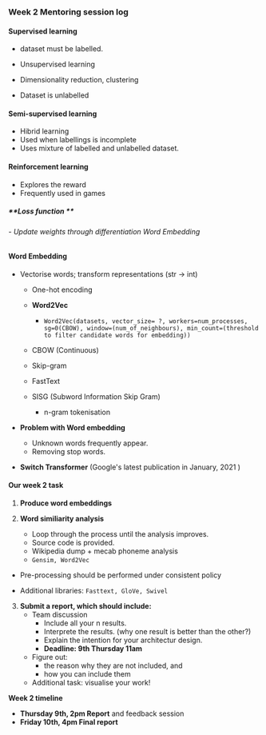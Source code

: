 ### **Week 2 Mentoring session log** 

#### **Supervised learning**

- dataset must be labelled.

- Unsupervised learning

- Dimensionality reduction, clustering
- Dataset is unlabelled

#### Semi-supervised learning

- Hibrid learning
- Used when labellings is incomplete
- Uses mixture of labelled and unlabelled dataset.

#### Reinforcement learning

- Explores the reward
- Frequently used in games

##### **Loss function ** 

###### - Update weights through differentiation Word Embedding

#### **Word Embedding**

- Vectorise words; transform representations (str -> int)

  - One-hot encoding

  - **Word2Vec**
    - ```Word2Vec(datasets, vector_size= ?, workers=num_processes, sg=0(CBOW), window=(num_of_neighbours), min_count=(threshold to filter candidate words for embedding))```
  - CBOW (Continuous)
  - Skip-gram
  - FastText
  - SISG (Subword Information Skip Gram)
    - n-gram tokenisation

- **Problem with Word embedding**
  - Unknown words frequently appear.
  - Removing stop words.

- **Switch Transformer** (Google's latest publication in January, 2021 )



#### **Our week 2 task**

1. **Produce word embeddings**

2. **Word similiarity analysis**
   - Loop through the process until the analysis improves.
   - Source code is provided.
   - Wikipedia dump + mecab phoneme analysis
   - ```Gensim, Word2Vec```

- Pre-processing should be performed under consistent policy

- Additional libraries: ```Fasttext, GloVe, Swivel```

3. **Submit a report, which should include:**
   - Team discussion
     - Include all your n results.
     - Interprete the results. (why one result is better than the other?)
     - Explain the intention for your architectur design.
     - **Deadline: 9th Thursday 11am**
    - Figure out:
      - the reason why they are not included, and
      - how you can include them
    - Additional task: visualise your work!


**Week 2 timeline**

- **Thursday 9th, 2pm Report** and feedback session
- **Friday 10th, 4pm Final report**

